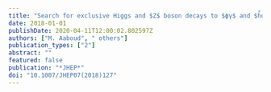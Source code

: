 ```yaml
---
title: "Search for exclusive Higgs and $Z$ boson decays to $ϕγ$ and $h̊oγ$ with the ATLAS detector"
date: 2018-01-01
publishDate: 2020-04-11T12:00:02.802597Z
authors: ["M. Aaboud", " others"]
publication_types: ["2"]
abstract: ""
featured: false
publication: "*JHEP*"
doi: "10.1007/JHEP07(2018)127"
---
```


